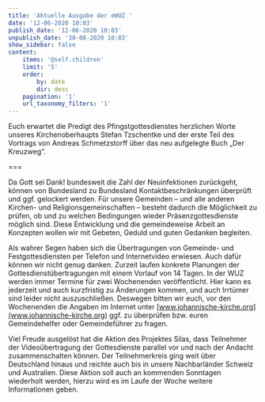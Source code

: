 ```yaml
---
title: 'Aktuelle Ausgabe der eWUZ '
date: '12-06-2020 10:03'
publish_date: '12-06-2020 10:03'
unpublish_date: '30-08-2020 10:03'
show_sidebar: false
content:
    items: '@self.children'
    limit: '5'
    order:
        by: date
        dir: desc
    pagination: '1'
    url_taxonomy_filters: '1'
---
```


Euch erwartet die Predigt des Pfingstgottesdienstes herzlichen Worte unseres Kirchenoberhaupts Stefan Tzschentke und der erste Teil des Vortrags von Andreas Schmetzstorff über das neu aufgelegte Buch „Der Kreuzweg“.

===

Da Gott sei Dank! bundesweit die Zahl der Neuinfektionen zurückgeht, können von Bundesland zu Bundesland Kontaktbeschränkungen überprüft und ggf. gelockert werden. Für unsere Gemeinden – und alle anderen Kirchen- und Religionsgemeinschaften – besteht dadurch die Möglichkeit zu prüfen, ob und zu welchen Bedingungen wieder Präsenzgottesdienste möglich sind. Diese Entwicklung und die gemeindeweise Arbeit an Konzepten wollen wir mit Gebeten, Geduld und guten Gedanken begleiten.

Als wahrer Segen haben sich die Übertragungen von Gemeinde- und Festgottesdiensten per Telefon und Internetvideo erwiesen. Auch dafür können wir nicht genug danken. Zurzeit laufen konkrete Planungen der Gottesdienstübertragungen mit einem Vorlauf von 14 Tagen. In der WUZ werden immer Termine für zwei Wochenenden veröffentlicht. Hier kann es jederzeit und auch kurzfristig zu Änderungen kommen, und auch Irrtümer sind leider nicht auszuschließen. Deswegen bitten wir euch, vor den Wochenenden die Angaben im Internet unter [www.johannische-kirche.org](www.johannische-kirche.org) ggf. zu überprüfen bzw. euren Gemeindehelfer oder Gemeindeführer zu fragen.

Viel Freude ausgelöst hat die Aktion des Projektes Silas, dass Teilnehmer der Videoübertragung der Gottesdienste parallel vor und nach der Andacht zusammenschalten können. Der Teilnehmerkreis ging weit über Deutschland hinaus und reichte auch bis in unsere Nachbarländer Schweiz und Australien. Diese Aktion soll auch an kommenden Sonntagen wiederholt werden, hierzu wird es im Laufe der Woche  weitere Informationen geben.
